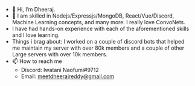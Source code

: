 - 👋 Hi, I’m Dheeraj.
- 👀 I am skilled in Nodejs/Expressjs/MongoDB, React/Vue/Discord, Machine Learning concepts, and many more. I really love ConvoNets. 
- I have had hands-on experience with each of the aforementioned skills and I love learning.
- Things i brag about: I worked on a couple of discord bots that helped me maintain my server with over 80k members and a couple of other Large servers with over 10k members. 
- 📫 How to reach me 
  - Discord: Iwatani Naofumi#9712
  - Email: meetdheerajreddy@gmail.com


<!---
Dheeraj-R/Dheeraj-R is a ✨ special ✨ repository because its `README.md` (this file) appears on your GitHub profile.
You can click the Preview link to take a look at your changes.
--->

